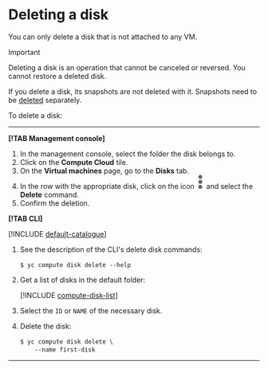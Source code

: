 # Deleting a disk

You can only delete a disk that is not attached to any VM.

> [!IMPORTANT]
>
> Deleting a disk is an operation that cannot be canceled or reversed. You cannot restore a deleted disk.

If you delete a disk, its snapshots are not deleted with it. Snapshots need to be [deleted](../snapshot-control/delete.md) separately.

To delete a disk:

---

**[!TAB Management console]**

1. In the management console, select the folder the disk belongs to.
1. Click on the **Compute Cloud** tile.
1. On the **Virtual machines** page, go to the **Disks** tab.
1. In the row with the appropriate disk, click on the icon ![image](../../../_assets/dots.svg) and select the **Delete** command.
1. Confirm the deletion.

**[!TAB CLI]**

[!INCLUDE [default-catalogue](../../../_includes/default-catalogue.md)]

1. See the description of the CLI's delete disk commands:

    ```
    $ yc compute disk delete --help
    ```

1. Get a list of disks in the default folder:

    [!INCLUDE [compute-disk-list](../../_includes_service/compute-disk-list.md)]

1. Select the `ID` or `NAME` of the necessary disk.
1. Delete the disk:

    ```
    $ yc compute disk delete \
        --name first-disk
    ```

---


